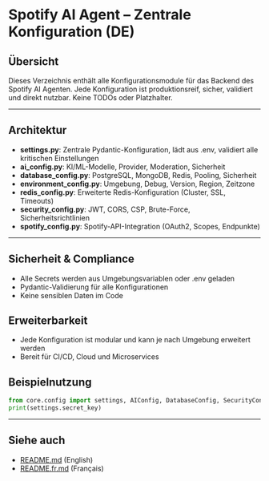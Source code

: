 # Spotify AI Agent – Zentrale Konfiguration (DE)

## Übersicht
Dieses Verzeichnis enthält alle Konfigurationsmodule für das Backend des Spotify AI Agenten. Jede Konfiguration ist produktionsreif, sicher, validiert und direkt nutzbar. Keine TODOs oder Platzhalter.

---

## Architektur
- **settings.py**: Zentrale Pydantic-Konfiguration, lädt aus .env, validiert alle kritischen Einstellungen
- **ai_config.py**: KI/ML-Modelle, Provider, Moderation, Sicherheit
- **database_config.py**: PostgreSQL, MongoDB, Redis, Pooling, Sicherheit
- **environment_config.py**: Umgebung, Debug, Version, Region, Zeitzone
- **redis_config.py**: Erweiterte Redis-Konfiguration (Cluster, SSL, Timeouts)
- **security_config.py**: JWT, CORS, CSP, Brute-Force, Sicherheitsrichtlinien
- **spotify_config.py**: Spotify-API-Integration (OAuth2, Scopes, Endpunkte)

---

## Sicherheit & Compliance
- Alle Secrets werden aus Umgebungsvariablen oder .env geladen
- Pydantic-Validierung für alle Konfigurationen
- Keine sensiblen Daten im Code

## Erweiterbarkeit
- Jede Konfiguration ist modular und kann je nach Umgebung erweitert werden
- Bereit für CI/CD, Cloud und Microservices

## Beispielnutzung
```python
from core.config import settings, AIConfig, DatabaseConfig, SecurityConfig
print(settings.secret_key)
```

---

## Siehe auch
- [README.md](./README.md) (English)
- [README.fr.md](./README.fr.md) (Français)

